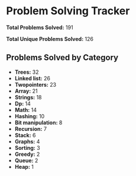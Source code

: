 # Problem Solving Tracker

**Total Problems Solved:** 191

**Total Unique Problems Solved:** 126

## Problems Solved by Category

- **Trees:** 32
- **Linked list:** 26
- **Twopointers:** 23
- **Array:** 21
- **Strings:** 18
- **Dp:** 14
- **Math:** 14
- **Hashing:** 10
- **Bit manipulation:** 8
- **Recursion:** 7
- **Stack:** 6
- **Graphs:** 4
- **Sorting:** 3
- **Greedy:** 2
- **Queue:** 2
- **Heap:** 1
